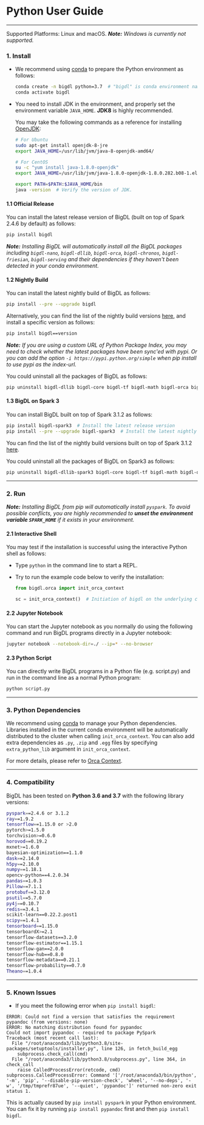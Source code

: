 # Python User Guide

---
Supported Platforms: Linux and macOS.   _**Note:** Windows is currently not supported._
 
### **1. Install**
- We recommend using [conda](https://docs.conda.io/projects/conda/en/latest/user-guide/install/) to prepare the Python environment as follows:

  ```bash
  conda create -n bigdl python=3.7  # "bigdl" is conda environment name, you can use any name you like.
  conda activate bigdl
  ```

- You need to install JDK in the environment, and properly set the environment variable `JAVA_HOME`. __JDK8__ is highly recommended.

  You may take the following commands as a reference for installing [OpenJDK](https://openjdk.java.net/install/):

  ```bash
  # For Ubuntu
  sudo apt-get install openjdk-8-jre
  export JAVA_HOME=/usr/lib/jvm/java-8-openjdk-amd64/

  # For CentOS
  su -c "yum install java-1.8.0-openjdk"
  export JAVA_HOME=/usr/lib/jvm/java-1.8.0-openjdk-1.8.0.282.b08-1.el7_9.x86_64/jre

  export PATH=$PATH:$JAVA_HOME/bin
  java -version  # Verify the version of JDK.
  ```

#### **1.1 Official Release**

You can install the latest release version of BigDL (built on top of Spark 2.4.6 by default) as follows:
```bash
pip install bigdl
```
_**Note:** Installing BigDL will automatically install all the BigDL packages including
`bigdl-nano`, `bigdl-dllib`, `bigdl-orca`, `bigdl-chronos`, `bigdl-friesian`, `bigdl-serving` and their dependencies if they haven't been detected in your conda environment._

#### **1.2 Nightly Build**

You can install the latest nightly build of BigDL as follows:

```bash
pip install --pre --upgrade bigdl
```

Alternatively, you can find the list of the nightly build versions [here](https://pypi.org/project/BigDL/#history), and install a specific version as follows:

```bash
pip install bigdl==version
```

_**Note:** If you are using a custom URL of Python Package Index, you may need to check whether the latest packages have been sync'ed with pypi. 
Or you can add the option `-i https://pypi.python.org/simple` when pip install to use pypi as the index-url._

You could uninstall all the packages of BigDL as follows:

```bash
pip uninstall bigdl-dllib bigdl-core bigdl-tf bigdl-math bigdl-orca bigdl-chronos bigdl-friesian bigdl-nano bigdl-serving bigdl
```

#### **1.3 BigDL on Spark 3**

You can install BigDL built on top of Spark 3.1.2 as follows:
```bash
pip install bigdl-spark3  # Install the latest release version
pip install --pre --upgrade bigdl-spark3  # Install the latest nightly build version
```
You can find the list of the nightly build versions built on top of Spark 3.1.2 [here](https://pypi.org/project/bigdl-spark3/#history).

You could uninstall all the packages of BigDL on Spark3 as follows:

```bash
pip uninstall bigdl-dllib-spark3 bigdl-core bigdl-tf bigdl-math bigdl-orca-spark3 bigdl-chronos-spark3 bigdl-friesian-spark3 bigdl-nano bigdl-serving bigdl
```

---
### **2. Run**

_**Note:** Installing BigDL from pip will automatically install `pyspark`. To avoid possible conflicts, you are highly recommended to  **unset the environment variable `SPARK_HOME`**  if it exists in your environment._


#### **2.1 Interactive Shell**

You may test if the installation is successful using the interactive Python shell as follows:

* Type `python` in the command line to start a REPL.
* Try to run the example code below to verify the installation:

  ```python
  from bigdl.orca import init_orca_context

  sc = init_orca_context()  # Initiation of bigdl on the underlying cluster.
  ```

#### **2.2 Jupyter Notebook**

You can start the Jupyter notebook as you normally do using the following command and run BigDL programs directly in a Jupyter notebook:

```bash
jupyter notebook --notebook-dir=./ --ip=* --no-browser
```

#### **2.3 Python Script**

You can directly write BigDL programs in a Python file (e.g. script.py) and run in the command line as a normal Python program:

```bash
python script.py
```

---
### **3. Python Dependencies**

We recommend using [conda](https://docs.conda.io/projects/conda/en/latest/user-guide/install/) to manage your Python dependencies. Libraries installed in the current conda environment will be automatically distributed to the cluster when calling `init_orca_context`. You can also add extra dependencies as `.py`, `.zip` and `.egg` files by specifying `extra_python_lib` argument in `init_orca_context`. 

For more details, please refer to [Orca Context](../Orca/Overview/orca-context.md).

---
### **4. Compatibility**

BigDL has been tested on __Python 3.6 and 3.7__ with the following library versions:

```bash
pyspark==2.4.6 or 3.1.2
ray==1.9.2
tensorflow==1.15.0 or >2.0
pytorch>=1.5.0
torchvision>=0.6.0
horovod==0.19.2
mxnet>=1.6.0
bayesian-optimization==1.1.0
dask==2.14.0
h5py==2.10.0
numpy==1.18.1
opencv-python==4.2.0.34
pandas==1.0.3
Pillow==7.1.1
protobuf==3.12.0
psutil==5.7.0
py4j==0.10.7
redis==3.4.1
scikit-learn==0.22.2.post1
scipy==1.4.1
tensorboard==1.15.0
tensorboardX>=2.1
tensorflow-datasets==3.2.0
tensorflow-estimator==1.15.1
tensorflow-gan==2.0.0
tensorflow-hub==0.8.0
tensorflow-metadata==0.21.1
tensorflow-probability==0.7.0
Theano==1.0.4
```

---
### **5. Known Issues**

- If you meet the following error when `pip install bigdl`:
```
ERROR: Could not find a version that satisfies the requirement pypandoc (from versions: none)
ERROR: No matching distribution found for pypandoc
Could not import pypandoc - required to package PySpark
Traceback (most recent call last):
  File "/root/anaconda3/lib/python3.8/site-packages/setuptools/installer.py", line 126, in fetch_build_egg
    subprocess.check_call(cmd)
  File "/root/anaconda3/lib/python3.8/subprocess.py", line 364, in check_call
    raise CalledProcessError(retcode, cmd)
subprocess.CalledProcessError: Command '['/root/anaconda3/bin/python', '-m', 'pip', '--disable-pip-version-check', 'wheel', '--no-deps', '-w', '/tmp/tmprefr87ue', '--quiet', 'pypandoc']' returned non-zero exit status 1.
```
This is actually caused by `pip install pyspark` in your Python environment. You can fix it by running `pip install pypandoc` first and then `pip install bigdl`.
